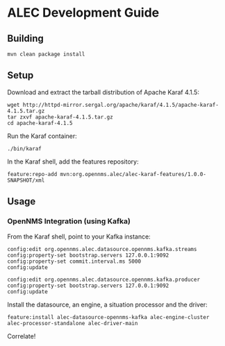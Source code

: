 # ALEC Development Guide

## Building

```
mvn clean package install
```

## Setup

Download and extract the tarball distribution of Apache Karaf 4.1.5:
```
wget http://httpd-mirror.sergal.org/apache/karaf/4.1.5/apache-karaf-4.1.5.tar.gz
tar zxvf apache-karaf-4.1.5.tar.gz
cd apache-karaf-4.1.5
```

Run the Karaf container:
```
./bin/karaf
```

In the Karaf shell, add the features repository:
```
feature:repo-add mvn:org.opennms.alec/alec-karaf-features/1.0.0-SNAPSHOT/xml
```

## Usage

### OpenNMS Integration (using Kafka)

From the Karaf shell, point to your Kafka instance:
```
config:edit org.opennms.alec.datasource.opennms.kafka.streams
config:property-set bootstrap.servers 127.0.0.1:9092
config:property-set commit.interval.ms 5000
config:update
```

```
config:edit org.opennms.alec.datasource.opennms.kafka.producer
config:property-set bootstrap.servers 127.0.0.1:9092
config:update
```

Install the datasource, an engine, a situation processor and the driver:
```
feature:install alec-datasource-opennms-kafka alec-engine-cluster alec-processor-standalone alec-driver-main
```

Correlate!
